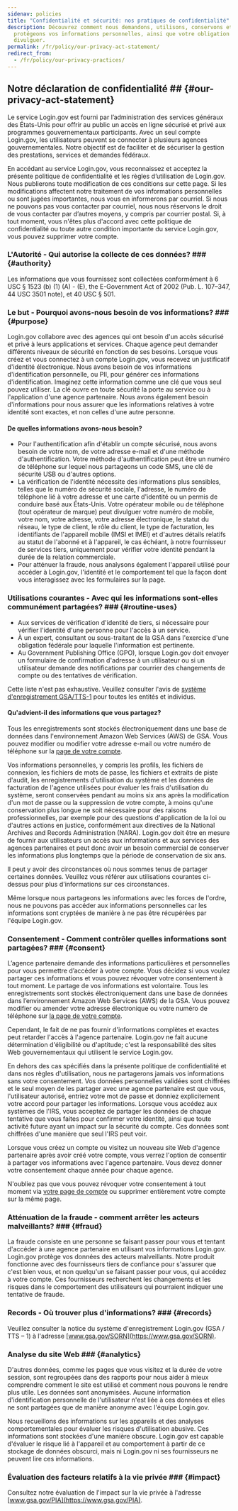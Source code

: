 ```yaml
---
sidenav: policies
title: "Confidentialité et sécurité: nos pratiques de confidentialité"
description: Découvrez comment nous demandons, utilisons, conservons et
  protégeons vos informations personnelles, ainsi que votre obligation de les
  divulguer.
permalink: /fr/policy/our-privacy-act-statement/
redirect_from:
  - /fr/policy/our-privacy-practices/
---
```

## Notre déclaration de confidentialité ## {#our-privacy-act-statement}

Le service Login.gov est fourni par l’administration des services généraux des États-Unis pour offrir au public un accès en ligne sécurisé et privé aux programmes gouvernementaux participants. Avec un seul compte Login.gov, les utilisateurs peuvent se connecter à plusieurs agences gouvernementales. Notre objectif est de faciliter et de sécuriser la gestion des prestations, services et demandes fédéraux.

En accédant au service Login.gov, vous reconnaissez et acceptez la présente politique de confidentialité et les règles d’utilisation de Login.gov. Nous publierons toute modification de ces conditions sur cette page. Si les modifications affectent notre traitement de vos informations personnelles ou sont jugées importantes, nous vous en informerons par courriel. Si nous ne pouvons pas vous contacter par courriel, nous nous réservons le droit de vous contacter par d’autres moyens, y compris par courrier postal. Si, à tout moment, vous n'êtes plus d'accord avec cette politique de confidentialité ou toute autre condition importante du service Login.gov, vous pouvez supprimer votre compte.

### L'Autorité - Qui autorise la collecte de ces données? ### {#authority}

Les informations que vous fournissez sont collectées conformément à 6 USC § 1523 (b) (1) (A) - (E), the E-Government Act of 2002 (Pub. L. 107–347, 44 USC 3501 note), et 40 USC § 501.

### Le but - Pourquoi avons-nous besoin de vos informations? ### {#purpose}

Login.gov collabore avec des agences qui ont besoin d'un accès sécurisé et privé à leurs applications et services. Chaque agence peut demander différents niveaux de sécurité en fonction de ses besoins. Lorsque vous créez et vous connectez à un compte Login.gov, vous recevez un justificatif d'identité électronique. Nous avons besoin de vos informations d'identification personnelle, ou PII, pour générer ces informations d'identification. Imaginez cette information comme une clé que vous seul pouvez utiliser. La clé ouvre en toute sécurité la porte au service ou à l'application d'une agence partenaire. Nous avons également besoin d'informations pour nous assurer que les informations relatives à votre identité sont exactes, et non celles d'une autre personne.

#### De quelles informations avons-nous besoin?

* Pour l'authentification afin d'établir un compte sécurisé, nous avons besoin de votre nom, de votre adresse e-mail et d'une méthode d'authentification. Votre méthode d'authentification peut être un numéro de téléphone sur lequel nous partageons un code SMS, une clé de sécurité USB ou d'autres options.
* La vérification de l'identité nécessite des informations plus sensibles, telles que le numéro de sécurité sociale, l'adresse, le numéro de téléphone lié à votre adresse et une carte d'identité ou un permis de conduire basé aux États-Unis. Votre opérateur mobile ou de téléphone (tout opérateur de marque) peut divulguer votre numéro de mobile, votre nom, votre adresse, votre adresse électronique, le statut du réseau, le type de client, le rôle du client, le type de facturation, les identifiants de l'appareil mobile (IMSI et IMEI) et d'autres détails relatifs au statut de l'abonné et à l'appareil, le cas échéant, à notre fournisseur de services tiers, uniquement pour vérifier votre identité pendant la durée de la relation commerciale.
* Pour atténuer la fraude, nous analysons également l'appareil utilisé pour accéder à Login.gov, l'identité et le comportement tel que la façon dont vous interagissez avec les formulaires sur la page.

### Utilisations courantes - Avec qui les informations sont-elles communément partagées? ### {#routine-uses}

* Aux services de vérification d'identité de tiers, si nécessaire pour vérifier l'identité d'une personne pour l'accès à un service.
* À un expert, consultant ou sous-traitant de la GSA dans l'exercice d'une obligation fédérale pour laquelle l'information est pertinente.
* Au Government Publishing Office (GPO), lorsque Login.gov doit envoyer un formulaire de confirmation d'adresse à un utilisateur ou si un utilisateur demande des notifications par courrier des changements de compte ou des tentatives de vérification.

Cette liste n'est pas exhaustive. Veuillez consulter l'avis de [système d'enregistrement GSA/TTS-1](https://www.federalregister.gov/documents/2017/08/10/2017-16852/privacy-act-of-1974-system-of-records) pour toutes les entités et individus.

#### Qu'advient-il des informations que vous partagez?

Tous les enregistrements sont stockés électroniquement dans une base de données dans l'environnement Amazon Web Services (AWS) de GSA. Vous pouvez modifier ou modifier votre adresse e-mail ou votre numéro de téléphone sur la [page de votre compte](https://secure.login.gov/account).

Vos informations personnelles, y compris les profils, les fichiers de connexion, les fichiers de mots de passe, les fichiers et extraits de piste d'audit, les enregistrements d'utilisation du système et les données de facturation de l'agence utilisées pour évaluer les frais d'utilisation du système, seront conservées pendant au moins six ans après la modification d'un mot de passe ou la suppression de votre compte, à moins qu'une conservation plus longue ne soit nécessaire pour des raisons professionnelles, par exemple pour des questions d'application de la loi ou d'autres actions en justice, conformément aux directives de la National Archives and Records Administration (NARA). Login.gov doit être en mesure de fournir aux utilisateurs un accès aux informations et aux services des agences partenaires et peut donc avoir un besoin commercial de conserver les informations plus longtemps que la période de conservation de six ans.

Il peut y avoir des circonstances où nous sommes tenus de partager certaines données. Veuillez vous référer aux utilisations courantes ci-dessus pour plus d'informations sur ces circonstances.

Même lorsque nous partageons les informations avec les forces de l'ordre, nous ne pouvons pas accéder aux informations personnelles car les informations sont cryptées de manière à ne pas être récupérées par l'équipe Login.gov.

### Consentement - Comment contrôler quelles informations sont partagées? ### {#consent}

L’agence partenaire demande des informations particulières et personnelles pour vous permettre d’accéder à votre compte. Vous décidez si vous voulez partager ces informations et vous pouvez révoquer votre consentement à tout moment. Le partage de vos informations est volontaire. Tous les enregistrements sont stockés électroniquement dans une base de données dans l’environnement Amazon Web Services (AWS) de la GSA. Vous pouvez modifier ou amender votre adresse électronique ou votre numéro de téléphone sur [la page de votre compte](https://secure.login.gov/account).

Cependant, le fait de ne pas fournir d'informations complètes et exactes peut retarder l'accès à l'agence partenaire. Login.gov ne fait aucune détermination d'éligibilité ou d'aptitude; c'est la responsabilité des sites Web gouvernementaux qui utilisent le service Login.gov.

En dehors des cas spécifiés dans la présente politique de confidentialité et dans nos règles d'utilisation, nous ne partagerons jamais vos informations sans votre consentement. Vos données personnelles validées sont chiffrées et le seul moyen de les partager avec une agence partenaire est que vous, l'utilisateur autorisé, entriez votre mot de passe et donniez explicitement votre accord pour partager les informations. Lorsque vous accédez aux systèmes de l'IRS, vous acceptez de partager les données de chaque tentative que vous faites pour confirmer votre identité, ainsi que toute activité future ayant un impact sur la sécurité du compte. Ces données sont chiffrées d'une manière que seul l'IRS peut voir.

Lorsque vous créez un compte ou visitez un nouveau site Web d'agence partenaire après avoir créé votre compte, vous verrez l'option de consentir à partager vos informations avec l'agence partenaire. Vous devez donner votre consentement chaque année pour chaque agence.

N'oubliez pas que vous pouvez révoquer votre consentement à tout moment via [votre page de compte](https://secure.login.gov/account) ou supprimer entièrement votre compte sur la même page.

### Atténuation de la fraude - comment arrêter les acteurs malveillants? ### {#fraud}

La fraude consiste en une personne se faisant passer pour vous et tentant d'accéder à une agence partenaire en utilisant vos informations Login.gov. Login.gov protège vos données des acteurs malveillants. Notre produit fonctionne avec des fournisseurs tiers de confiance pour s'assurer que c'est bien vous, et non quelqu'un se faisant passer pour vous, qui accédez à votre compte. Ces fournisseurs recherchent les changements et les risques dans le comportement des utilisateurs qui pourraient indiquer une tentative de fraude.

### Records - Où trouver plus d'informations? ### {#records}

Veuillez consulter la notice du système d'enregistrement Login.gov (GSA / TTS – 1) à l'adresse [www.gsa.gov/SORN](https://www.gsa.gov/SORN).

### Analyse du site Web ### {#analytics}

D'autres données, comme les pages que vous visitez et la durée de votre session, sont regroupées dans des rapports pour nous aider à mieux comprendre comment le site est utilisé et comment nous pouvons le rendre plus utile. Les données sont anonymisées. Aucune information d'identification personnelle de l'utilisateur n'est liée à ces données et elles ne sont partagées que de manière anonyme avec l'équipe Login.gov.

Nous recueillons des informations sur les appareils et des analyses comportementales pour évaluer les risques d'utilisation abusive. Ces informations sont stockées d'une manière obscure. Login.gov est capable d'évaluer le risque lié à l'appareil et au comportement à partir de ce stockage de données obscurci, mais ni Login.gov ni ses fournisseurs ne peuvent lire ces informations.

### Évaluation des facteurs relatifs à la vie privée ### {#impact}

Consultez notre évaluation de l'impact sur la vie privée à l'adresse [www.gsa.gov/PIA](https://www.gsa.gov/PIA).